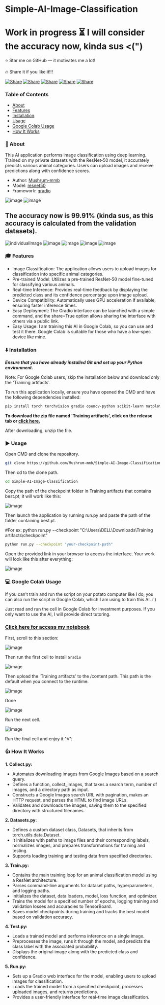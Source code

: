 # Simple-AI-Image-Classification

# Work in progress ⏳ I will consider the accuracy now, kinda sus <(")

⭐ Star me on GitHub — it motivates me a lot!

🔥 Share it if you like it!!!

[![Share](https://img.shields.io/badge/share-000000?logo=x&logoColor=white)](https://x.com/intent/tweet?text=Check%20out%20this%20project%20on%20GitHub:%20https://github.com/Abblix/Oidc.Server%20%23OpenIDConnect%20%23Security%20%23Authentication)
[![Share](https://img.shields.io/badge/share-1877F2?logo=facebook&logoColor=white)](https://www.facebook.com/sharer/sharer.php?u=https://github.com/Abblix/Oidc.Server)
[![Share](https://img.shields.io/badge/share-0A66C2?logo=linkedin&logoColor=white)](https://www.linkedin.com/sharing/share-offsite/?url=https://github.com/Abblix/Oidc.Server)
[![Share](https://img.shields.io/badge/share-FF4500?logo=reddit&logoColor=white)](https://www.reddit.com/submit?title=Check%20out%20this%20project%20on%20GitHub:%20https://github.com/Abblix/Oidc.Server)
[![Share](https://img.shields.io/badge/share-0088CC?logo=telegram&logoColor=white)](https://t.me/share/url?url=https://github.com/Abblix/Oidc.Server&text=Check%20out%20this%20project%20on%20GitHub)

### Table of Contents
- [About](#-about)
- [Features](#-features)
- [Installation](#%EF%B8%8F-installation)
- [Usage](#%EF%B8%8F-usage)
- [Google Colab Usage](#-google-colab-usage)
- [How It Works](#-how-it-works)


### 🚀 About

This AI application performs image classification using deep learning. Trained on my private datasets with the ResNet-50 model, it accurately predicts various animal categories. Users can upload images and receive predictions along with confidence scores.

* Author: [Mushrum-mmb](https://github.com/Mushrum-mmb/)
* Model: [resnet50](https://pytorch.org/vision/main/models/generated/torchvision.models.resnet50.html#torchvision.models.resnet50)
* Framework: [gradio](https://www.gradio.app/)

![image](https://github.com/user-attachments/assets/df568fd1-b25f-49e3-92c5-360d37624238)
![image](https://github.com/user-attachments/assets/4556fa99-a84a-4df5-8e14-5cdbf633069f)

## The accuracy now is 99.91% (kinda sus, as this accuracy is calculated from the validation datasets).
![individualImage](https://github.com/user-attachments/assets/15509cc8-ad6e-4a65-aa44-0297fbffdb9f)
![image](https://github.com/user-attachments/assets/790bfbe7-4385-489f-92fa-9279ba989c00)
![image](https://github.com/user-attachments/assets/46f773bf-4750-4be9-99ce-519df895aeed)
![image](https://github.com/user-attachments/assets/c580c9c8-07c0-40bf-af62-96fd00013b82)
![image](https://github.com/user-attachments/assets/d5d7006c-66b2-4c90-9fa3-f9bdc218376b)


### 🎓 Features
* Image Classification:
The application allows users to upload images for classification into specific animal categories.
* Pre-trained Model:
Utilizes a pre-trained ResNet-50 model fine-tuned for classifying various animals.
* Real-time Inference:
Provides real-time feedback by displaying the predicted class and its confidence percentage upon image upload.
* Device Compatibility:
Automatically uses GPU acceleration if available, ensuring faster inference times.
* Easy Deployment:
The Gradio interface can be launched with a simple command, and the share=True option allows sharing the interface with others via a public link.
* Easy Usage:
I am training this AI in Google Colab, so you can use and test it there. Google Colab is suitable for those who have a low-spec device like mine.

### ⬇️ Installation
***Ensure that you have already installed Git and set up your Python environment.***

Note: For Google Colab users, skip the installation below and download only the 'Training artifacts'.

To run this application locally, ensure you have opened the CMD and have the following dependencies installed:
```bash
pip install torch torchvision gradio opencv-python scikit-learn matplotlib tensorboard tqdm requests beautifulsoup4
```

**To download the zip file named 'Training artifacts', click on the release tab or [click here.](https://github.com/Mushrum-mmb/Simple-AI-Image-Classification/releases/tag/Training_artifacts)**

After downloading, unzip the file.

### ▶️ Usage
Open CMD and clone the repository.
```bash
git clone https://github.com/Mushrum-mmb/Simple-AI-Image-Classification.git
```
Then cd to the clone path.
```bash
cd Simple-AI-Image-Classification
```
Copy the path of the checkpoint folder in Training artifacts that contains best.pt; it will work like this: 

![image](https://github.com/user-attachments/assets/e7706a92-eceb-4808-b7b0-08f2f5f7fede)

Then launch the application by running run.py and paste the path of the folder containing best.pt.

#For ex: python run.py --checkpoint "C:\Users\DELL\Downloads\Training artifacts\checkpoint"
```bash
python run.py --checkpoint "your-checkpoint-path"

```
Open the provided link in your browser to access the interface. Your work will look like this after everything:

![image](https://github.com/user-attachments/assets/07360da9-aae1-4797-bfef-9f2ea7aba9a4)

### 💻 Google Colab Usage

If you can't train and run the script on your potato computer like I do, you can also run the script in Google Colab, which I am using to train this AI. :')

Just read and run the cell in Google Colab for investment purposes. If you only want to use the AI, I will provide direct tutoring.

### [Click here for access my notebook](https://colab.research.google.com/drive/13yuj3zqh8ed1wi9KkUfnDeBKN0ZYgel1?usp=sharing)

First, scroll to this section:

![image](https://github.com/user-attachments/assets/a9c9d4eb-e80b-46d0-9c46-64fd4d145e49)


Then run the first cell to install `Gradio`

![image](https://github.com/user-attachments/assets/85778e45-9bdf-4b05-a9d8-48efedd338f6)

Then upload the 'Training artifacts' to the /content path. This path is the default when you connect to the runtime.

![image](https://github.com/user-attachments/assets/5dde14d7-eac2-462b-bd45-a672e5d02815)

Done

![image](https://github.com/user-attachments/assets/d14bfc65-8367-4f02-b0e5-e869288c3421)


Run the next cell.

![image](https://github.com/user-attachments/assets/c19f80b7-d3e3-4fb8-ac37-770ccc8ae5d8)

Run the final cell and enjoy it ^V^.

### 👍 How It Works

**1. Collect.py:**
* Automates downloading images from Google Images based on a search query.
* Defines a function, collect_images, that takes a search term, number of images, and a directory path as input.
* Constructs a Google Images search URL with pagination, makes an HTTP request, and parses the HTML to find image URLs.
* Validates and downloads the images, saving them to the specified directory with structured filenames.

**2. Datasets.py:**
* Defines a custom dataset class, Datasets, that inherits from torch.utils.data.Dataset.
* It initializes with paths to image files and their corresponding labels, normalizes images, and prepares transformations for training and testing.
* Supports loading training and testing data from specified directories.
  
**3. Train.py:**
* Contains the main training loop for an animal classification model using a ResNet architecture.
* Parses command-line arguments for dataset paths, hyperparameters, and logging paths.
* Initializes the dataset, data loaders, model, loss function, and optimizer.
* Trains the model for a specified number of epochs, logging training and validation losses and accuracies to TensorBoard.
* Saves model checkpoints during training and tracks the best model based on validation accuracy.

**4. Test.py:**
* Loads a trained model and performs inference on a single image.
* Preprocesses the image, runs it through the model, and predicts the class label with the associated probability.
* Displays the original image along with the predicted class and confidence.
  
**5. Run.py:**
* Sets up a Gradio web interface for the model, enabling users to upload images for classification.
* Loads the trained model from a specified checkpoint, processes uploaded images, and returns predictions.
* Provides a user-friendly interface for real-time image classification.
